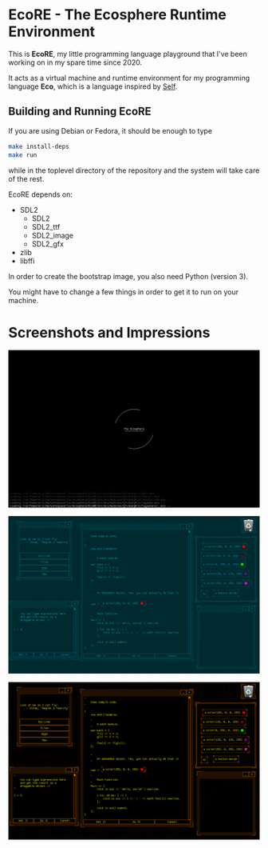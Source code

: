 # EcoRE - The Ecosphere Runtime Environment

This is **EcoRE**, my little programming language playground that I've been working on in my spare time since 2020.

It acts as a virtual machine and runtime environment for my programming language **Eco**, which is a language inspired by [Self](https://selflanguage.org/).


## Building and Running EcoRE

If you are using Debian or Fedora, it should be enough to type

```sh
make install-deps
make run
```

while in the toplevel directory of the repository and the system will take care of the rest.

EcoRE depends on:
 - SDL2
   - SDL2
   - SDL2_ttf
   - SDL2_image
   - SDL2_gfx
 - zlib
 - libffi

In order to create the bootstrap image, you also need Python (version 3).

You might have to change a few things in order to get it to run on your machine.

# Screenshots and Impressions

![A screenshot of EcoRE booting](./doc/repo/resources/eco_loading.png)

![Eco with its standard theme](./doc/repo/resources/eco_standard_theme.png)

![Eco with its pumpkin theme](./doc/repo/resources/eco_pumpkin_theme.png)
